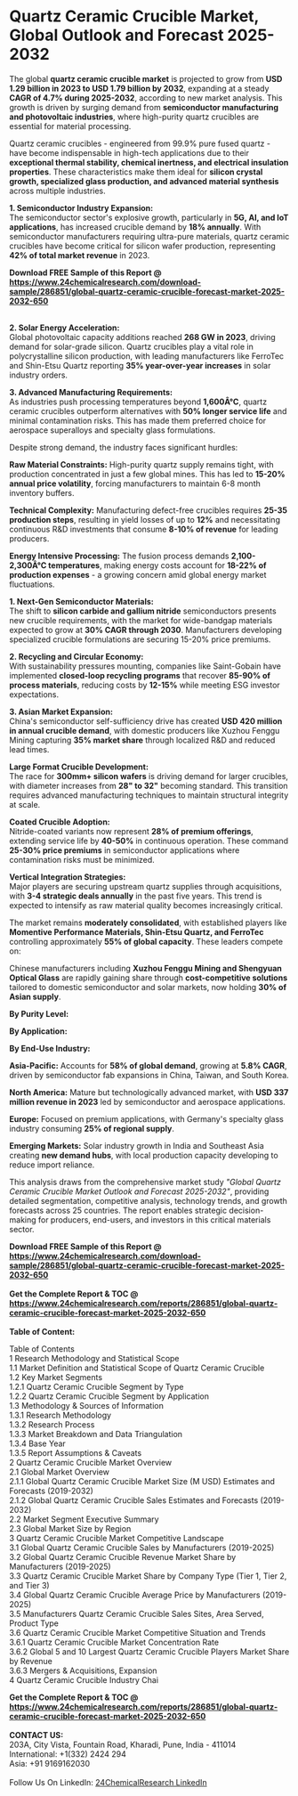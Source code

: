 <h1>Quartz Ceramic Crucible Market, Global Outlook and Forecast 2025-2032</h1><p>The global <strong>quartz ceramic crucible market</strong> is projected to grow from <strong>USD 1.29 billion in 2023 to USD 1.79 billion by 2032</strong>, expanding at a steady <strong>CAGR of 4.7% during 2025-2032</strong>, according to new market analysis. This growth is driven by surging demand from <strong>semiconductor manufacturing and photovoltaic industries</strong>, where high-purity quartz crucibles are essential for material processing.</p><p>Quartz ceramic crucibles - engineered from 99.9% pure fused quartz - have become indispensable in high-tech applications due to their <strong>exceptional thermal stability, chemical inertness, and electrical insulation properties</strong>. These characteristics make them ideal for <strong>silicon crystal growth, specialized glass production, and advanced material synthesis</strong> across multiple industries.</p><p><strong>1. Semiconductor Industry Expansion:</strong><br>
The semiconductor sector's explosive growth, particularly in <strong>5G, AI, and IoT applications</strong>, has increased crucible demand by <strong>18% annually</strong>. With semiconductor manufacturers requiring ultra-pure materials, quartz ceramic crucibles have become critical for silicon wafer production, representing <strong>42% of total market revenue</strong> in 2023.</p><div><b>Download FREE Sample of this Report @ 
            <a href="https://www.24chemicalresearch.com/download-sample/286851/global-quartz-ceramic-crucible-forecast-market-2025-2032-650">
            https://www.24chemicalresearch.com/download-sample/286851/global-quartz-ceramic-crucible-forecast-market-2025-2032-650</a></b></div><br><p><strong>2. Solar Energy Acceleration:</strong><br>
Global photovoltaic capacity additions reached <strong>268 GW in 2023</strong>, driving demand for solar-grade silicon. Quartz crucibles play a vital role in polycrystalline silicon production, with leading manufacturers like FerroTec and Shin-Etsu Quartz reporting <strong>35% year-over-year increases</strong> in solar industry orders.</p><p><strong>3. Advanced Manufacturing Requirements:</strong><br>
As industries push processing temperatures beyond <strong>1,600Â°C</strong>, quartz ceramic crucibles outperform alternatives with <strong>50% longer service life</strong> and minimal contamination risks. This has made them preferred choice for aerospace superalloys and specialty glass formulations.</p><p>Despite strong demand, the industry faces significant hurdles:</p><p><strong>Raw Material Constraints:</strong> High-purity quartz supply remains tight, with production concentrated in just a few global mines. This has led to <strong>15-20% annual price volatility</strong>, forcing manufacturers to maintain 6-8 month inventory buffers.</p><p><strong>Technical Complexity:</strong> Manufacturing defect-free crucibles requires <strong>25-35 production steps</strong>, resulting in yield losses of up to <strong>12%</strong> and necessitating continuous R&amp;D investments that consume <strong>8-10% of revenue</strong> for leading producers.</p><p><strong>Energy Intensive Processing:</strong> The fusion process demands <strong>2,100-2,300Â°C temperatures</strong>, making energy costs account for <strong>18-22% of production expenses</strong> - a growing concern amid global energy market fluctuations.</p><p><strong>1. Next-Gen Semiconductor Materials:</strong><br>
The shift to <strong>silicon carbide and gallium nitride</strong> semiconductors presents new crucible requirements, with the market for wide-bandgap materials expected to grow at <strong>30% CAGR through 2030</strong>. Manufacturers developing specialized crucible formulations are securing 15-20% price premiums.</p><p><strong>2. Recycling and Circular Economy:</strong><br>
With sustainability pressures mounting, companies like Saint-Gobain have implemented <strong>closed-loop recycling programs</strong> that recover <strong>85-90% of process materials</strong>, reducing costs by <strong>12-15%</strong> while meeting ESG investor expectations.</p><p><strong>3. Asian Market Expansion:</strong><br>
China's semiconductor self-sufficiency drive has created <strong>USD 420 million in annual crucible demand</strong>, with domestic producers like Xuzhou Fenggu Mining capturing <strong>35% market share</strong> through localized R&amp;D and reduced lead times.</p><p><strong>Large Format Crucible Development:</strong><br>
	The race for <strong>300mm+ silicon wafers</strong> is driving demand for larger crucibles, with diameter increases from <strong>28" to 32"</strong> becoming standard. This transition requires advanced manufacturing techniques to maintain structural integrity at scale.</p><p><strong>Coated Crucible Adoption:</strong><br>
	Nitride-coated variants now represent <strong>28% of premium offerings</strong>, extending service life by <strong>40-50%</strong> in continuous operation. These command <strong>25-30% price premiums</strong> in semiconductor applications where contamination risks must be minimized.</p><p><strong>Vertical Integration Strategies:</strong><br>
	Major players are securing upstream quartz supplies through acquisitions, with <strong>3-4 strategic deals annually</strong> in the past five years. This trend is expected to intensify as raw material quality becomes increasingly critical.</p><p>The market remains <strong>moderately consolidated</strong>, with established players like <strong>Momentive Performance Materials, Shin-Etsu Quartz, and FerroTec</strong> controlling approximately <strong>55% of global capacity</strong>. These leaders compete on:</p><p>Chinese manufacturers including <strong>Xuzhou Fenggu Mining and Shengyuan Optical Glass</strong> are rapidly gaining share through <strong>cost-competitive solutions</strong> tailored to domestic semiconductor and solar markets, now holding <strong>30% of Asian supply</strong>.</p><p><strong>By Purity Level:</strong></p><p><strong>By Application:</strong></p><p><strong>By End-Use Industry:</strong></p><p><strong>Asia-Pacific:</strong> Accounts for <strong>58% of global demand</strong>, growing at <strong>5.8% CAGR</strong>, driven by semiconductor fab expansions in China, Taiwan, and South Korea.</p><p><strong>North America:</strong> Mature but technologically advanced market, with <strong>USD 337 million revenue in 2023</strong> led by semiconductor and aerospace applications.</p><p><strong>Europe:</strong> Focused on premium applications, with Germany's specialty glass industry consuming <strong>25% of regional supply</strong>.</p><p><strong>Emerging Markets:</strong> Solar industry growth in India and Southeast Asia creating <strong>new demand hubs</strong>, with local production capacity developing to reduce import reliance.</p><p>This analysis draws from the comprehensive market study <em>"Global Quartz Ceramic Crucible Market Outlook and Forecast 2025-2032"</em>, providing detailed segmentation, competitive analysis, technology trends, and growth forecasts across 25 countries. The report enables strategic decision-making for producers, end-users, and investors in this critical materials sector.</p><div><b>Download FREE Sample of this Report @ 
            <a href="https://www.24chemicalresearch.com/download-sample/286851/global-quartz-ceramic-crucible-forecast-market-2025-2032-650">
            https://www.24chemicalresearch.com/download-sample/286851/global-quartz-ceramic-crucible-forecast-market-2025-2032-650</a></b></div><br><div><b>Get the Complete Report & TOC @ 
            <a href="https://www.24chemicalresearch.com/reports/286851/global-quartz-ceramic-crucible-forecast-market-2025-2032-650">
            https://www.24chemicalresearch.com/reports/286851/global-quartz-ceramic-crucible-forecast-market-2025-2032-650</a></b></div><br>
            <b>Table of Content:</b><p>Table of Contents<br />
1 Research Methodology and Statistical Scope<br />
1.1 Market Definition and Statistical Scope of Quartz Ceramic Crucible<br />
1.2 Key Market Segments<br />
1.2.1 Quartz Ceramic Crucible Segment by Type<br />
1.2.2 Quartz Ceramic Crucible Segment by Application<br />
1.3 Methodology & Sources of Information<br />
1.3.1 Research Methodology<br />
1.3.2 Research Process<br />
1.3.3 Market Breakdown and Data Triangulation<br />
1.3.4 Base Year<br />
1.3.5 Report Assumptions & Caveats<br />
2 Quartz Ceramic Crucible Market Overview<br />
2.1 Global Market Overview<br />
2.1.1 Global Quartz Ceramic Crucible Market Size (M USD) Estimates and Forecasts (2019-2032)<br />
2.1.2 Global Quartz Ceramic Crucible Sales Estimates and Forecasts (2019-2032)<br />
2.2 Market Segment Executive Summary<br />
2.3 Global Market Size by Region<br />
3 Quartz Ceramic Crucible Market Competitive Landscape<br />
3.1 Global Quartz Ceramic Crucible Sales by Manufacturers (2019-2025)<br />
3.2 Global Quartz Ceramic Crucible Revenue Market Share by Manufacturers (2019-2025)<br />
3.3 Quartz Ceramic Crucible Market Share by Company Type (Tier 1, Tier 2, and Tier 3)<br />
3.4 Global Quartz Ceramic Crucible Average Price by Manufacturers (2019-2025)<br />
3.5 Manufacturers Quartz Ceramic Crucible Sales Sites, Area Served, Product Type<br />
3.6 Quartz Ceramic Crucible Market Competitive Situation and Trends<br />
3.6.1 Quartz Ceramic Crucible Market Concentration Rate<br />
3.6.2 Global 5 and 10 Largest Quartz Ceramic Crucible Players Market Share by Revenue<br />
3.6.3 Mergers & Acquisitions, Expansion<br />
4 Quartz Ceramic Crucible Industry Chai</p><div><b>Get the Complete Report & TOC @ 
            <a href="https://www.24chemicalresearch.com/reports/286851/global-quartz-ceramic-crucible-forecast-market-2025-2032-650">
            https://www.24chemicalresearch.com/reports/286851/global-quartz-ceramic-crucible-forecast-market-2025-2032-650</a></b></div><br><b>CONTACT US:</b><br>
            203A, City Vista, Fountain Road, Kharadi, Pune, India - 411014<br>
            International: +1(332) 2424 294<br>
            Asia: +91 9169162030 <br><br>
            Follow Us On LinkedIn: <a href="https://www.linkedin.com/company/24chemicalresearch/">24ChemicalResearch LinkedIn</a>